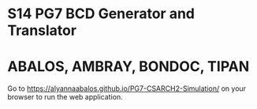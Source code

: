 # S14 PG7 BCD Generator and Translator
# ABALOS, AMBRAY, BONDOC, TIPAN
Go to https://alyannaabalos.github.io/PG7-CSARCH2-Simulation/ on your browser to run the web application.
